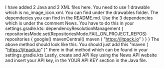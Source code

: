 I have added 2 Java and 2 XML files here. 
You need to use 1 drawable which is no_image_icon.xml. You can find under the drawables folder.
The depemdecies you can find in the README.md. Use the 3 dependencies which is under the comment News.
You have to do this in your settings.gradle.kts:
dependencyResolutionManagement {
    repositoriesMode.set(RepositoriesMode.FAIL_ON_PROJECT_REPOS)
    repositories {
        google()
        mavenCentral()
        maven ( "https://jitpack.io" )
    }
}
The above method should look like this. You should just add this "maven ( "https://jitpack.io" )" there in that method which can be found in your settings.gradle.kts
Lastly, create and API Key using the News API website and insert your API key, in the YOUR API KEY section in the Java file.
